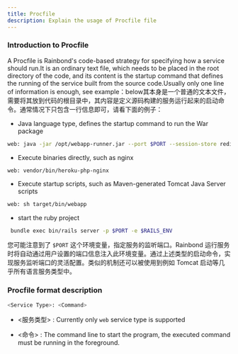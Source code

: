 ```yaml
---
title: Procfile
description: Explain the usage of Procfile file
---
```


### Introduction to Procfile

A Procfile is Rainbond's code-based strategy for specifying how a service should run.It is an ordinary text file, which needs to be placed in the root directory of the code, and its content is the startup command that defines the running of the service built from the source code.Usually only one line of information is enough, see example：below其本身是一个普通的文本文件，需要将其放到代码的根目录中，其内容是定义源码构建的服务运行起来的启动命令。通常情况下只包含一行信息即可，请看下面的例子：

- Java language type, defines the startup command to run the War package

```bash
web: java -jar /opt/webapp-runner.jar --port $PORT --session-store redis ./*.war
```

- Execute binaries directly, such as nginx

```
web: vendor/bin/heroku-php-nginx
```

- Execute startup scripts, such as Maven-generated Tomcat Java Server scripts

```bash
web: sh target/bin/webapp
```

- start the ruby project

```bash
 bundle exec bin/rails server -p $PORT -e $RAILS_ENV
```

您可能注意到了 `$PORT` 这个环境变量，指定服务的监听端口。Rainbond 运行服务时将自动通过用户设置的端口信息注入此环境变量。通过上述类型的启动命令，实现服务监听端口的灵活配置。类似的机制还可以被使用到例如 Tomcat 启动等几乎所有语言服务类型中。

### Procfile format description

```bash
<Service Type>: <Command>
```

- <服务类型> : Currently only `web` service type is supported

- <命令> : The command line to start the program, the executed command must be running in the foreground.
